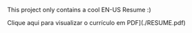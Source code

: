 This project only contains a cool EN-US Resume :)

Clique aqui para visualizar o currículo em PDF](./RESUME.pdf)

